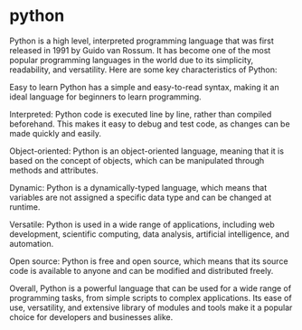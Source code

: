 # python

Python is a high level, interpreted programming language that was first released in 1991 by Guido van Rossum. It has become one of the most popular programming languages in the world due to its simplicity, readability, and versatility. Here are some key characteristics of Python:

Easy to learn Python has a simple and easy-to-read syntax, making it an ideal language for beginners to learn programming.

Interpreted: Python code is executed line by line, rather than compiled beforehand. This makes it easy to debug and test code, as changes can be made quickly and easily.

Object-oriented: Python is an object-oriented language, meaning that it is based on the concept of objects, which can be manipulated through methods and attributes.

Dynamic: Python is a dynamically-typed language, which means that variables are not assigned a specific data type and can be changed at runtime.

Versatile: Python is used in a wide range of applications, including web development, scientific computing, data analysis, artificial intelligence, and automation.

Open source: Python is free and open source, which means that its source code is available to anyone and can be modified and distributed freely.

Overall, Python is a powerful language that can be used for a wide range of programming tasks, from simple scripts to complex applications. Its ease of use, versatility, and extensive library of modules and tools make it a popular choice for developers and businesses alike.
